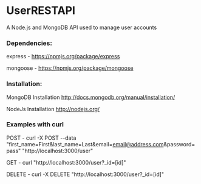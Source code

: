 UserRESTAPI
=======

A Node.js and MongoDB API used to manage user accounts

### Dependencies:

express - https://npmjs.org/package/express

mongoose - https://npmjs.org/package/mongoose

### Installation:
MongoDB Installation
http://docs.mongodb.org/manual/installation/

NodeJs Installation
http://nodejs.org/

### Examples with curl
POST   - curl -X POST --data "first_name=First&last_name=Last&email=email@address.com&password=pass" "http://localhost:3000/user"

GET    - curl "http://localhost:3000/user?_id=[id]"

DELETE - curl -X DELETE "http://localhost:3000/user?_id=[id]"
